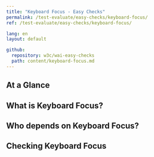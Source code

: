 ```yaml
---
title: "Keyboard Focus - Easy Checks"
permalink: /test-evaluate/easy-checks/keyboard-focus/
ref: /test-evaluate/easy-checks/keyboard-focus/

lang: en
layout: default

github:
  repository: w3c/wai-easy-checks
  path: content/keyboard-focus.md
---
```


## At a Glance

## What is Keyboard Focus?

## Who depends on Keyboard Focus?

## Checking Keyboard Focus
